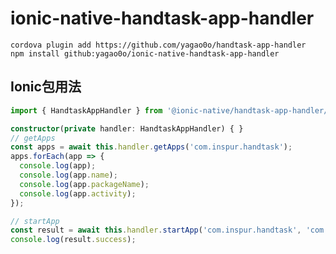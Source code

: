 # ionic-native-handtask-app-handler

    cordova plugin add https://github.com/yagao0o/handtask-app-handler
    npm install github:yagao0o/ionic-native-handtask-app-handler

## Ionic包用法


```Typescript
import { HandtaskAppHandler } from '@ionic-native/handtask-app-handler/ngx';

constructor(private handler: HandtaskAppHandler) { }
// getApps
const apps = await this.handler.getApps('com.inspur.handtask');
apps.forEach(app => {
  console.log(app);
  console.log(app.name);
  console.log(app.packageName);
  console.log(app.activity);
});

// startApp
const result = await this.handler.startApp('com.inspur.handtask', 'com.inspur.combined.login.LoginActivity', 'foo1=bar1&foo2=bar2');
console.log(result.success);
```
